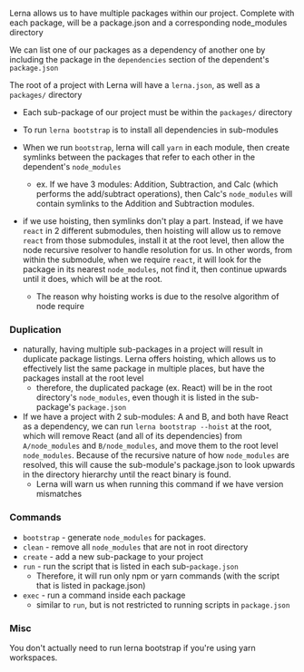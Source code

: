 
Lerna allows us to have multiple packages within our project. Complete with each package, will be a package.json and a corresponding node_modules directory

We can list one of our packages as a dependency of another one by including the package in the `dependencies` section of the dependent's `package.json` 

The root of a project with Lerna will have a `lerna.json`, as well as a `packages/` directory
- Each sub-package of our project must be within the `packages/` directory 

- To run `lerna bootstrap` is to install all dependencies in sub-modules
- When we run `bootstrap`, lerna will call `yarn` in each module, then create symlinks between the packages that refer to each other in the dependent's `node_modules`
	- ex. If we have 3 modules: Addition, Subtraction, and Calc (which performs the add/subtract operations), then Calc's `node_modules` will contain symlinks to the Addition and Subtraction modules. 
- if we use hoisting, then symlinks don't play a part. Instead, if we have `react` in 2 different submodules, then hoisting will allow us to remove `react` from those submodules, install it at the root level, then allow the node recursive resolver to handle resolution for us. In other words, from within the submodule, when we require `react`, it will look for the package in its nearest `node_modules`, not find it, then continue upwards until it does, which will be at the root.
	- The reason why hoisting works is due to the resolve algorithm of node require

### Duplication
- naturally, having multiple sub-packages in a project will result in duplicate package listings. Lerna offers hoisting, which allows us to effectively list the same package in multiple places, but have the packages install at the root level
	- therefore, the duplicated package (ex. React) will be in the root directory's `node_modules`, even though it is listed in the sub-package's `package.json` 
- If we have a project with 2 sub-modules: A and B, and both have React as a dependency, we can run `lerna bootstrap --hoist` at the root, which will remove React (and all of its dependencies) from `A/node_modules` and `B/node_modules`, and move them to the root level `node_modules`. Because of the recursive nature of how `node_modules` are resolved, this will cause the sub-module's package.json to look upwards in the directory hierarchy until the react binary is found. 
	- Lerna will warn us when running this command if we have version mismatches

### Commands
- `bootstrap` - generate `node_modules` for packages.
- `clean` - remove all `node_modules` that are not in root directory
- `create` - add a new sub-package to your project
- `run` - run the script that is listed in each sub-`package.json`
	- Therefore, it will run only npm or yarn commands (with the script that is listed in package.json)
- `exec` - run a command inside each package
	- similar to `run`, but is not restricted to running scripts in `package.json` 

### Misc
You don't actually need to run lerna bootstrap if you're using yarn workspaces.
